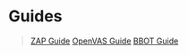 # Guides

> [ZAP Guide](https://github.com/shxve/guides/blob/main/zap.md)
> [OpenVAS Guide](https://github.com/shxve/guides/blob/main/openvas.md)
> [BBOT Guide](https://github.com/shxve/guides/blob/main/BBOT.md)
